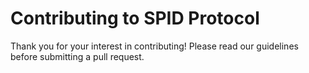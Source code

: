 # Contributing to SPID Protocol

Thank you for your interest in contributing! Please read our guidelines before submitting a pull request.